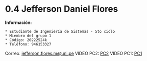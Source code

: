 # 0.4 Jefferson Daniel Flores 

**Información:**

    * Estudiante de Ingeniería de Sistemas - 5to ciclo
    * Miembro del grupo 1
    * Código: 20222524k
    * Teléfono: 946153327
Correo: jefferson.flores.m@uni.pe
VIDEO PC2: [PC2](https://youtu.be/2U8utmI026g)
VIDEO PC1: [PC1](https://unipe-my.sharepoint.com/:v:/g/personal/jefferson_flores_m_uni_pe/Ef-8ICBiMMdJk_Ul5SajepgBx3B25rJJY-xCDrmK3sJCKg?nav=eyJyZWZlcnJhbEluZm8iOnsicmVmZXJyYWxBcHAiOiJPbmVEcml2ZUZvckJ1c2luZXNzIiwicmVmZXJyYWxBcHBQbGF0Zm9ybSI6IldlYiIsInJlZmVycmFsTW9kZSI6InZpZXciLCJyZWZlcnJhbFZpZXciOiJNeUZpbGVzTGlua0NvcHkifX0&e=3LMUYx)
